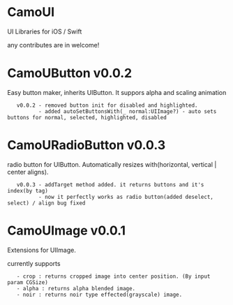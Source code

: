 # CamoUI
UI Libraries for iOS / Swift

any contributes are in welcome!

# CamoUButton v0.0.2

Easy button maker, inherits UIButton. It suppors alpha and scaling animation


       v0.0.2 - removed button init for disabled and highlighted.
              - added autoSetButtonsWith(_ normal:UIImage?) - auto sets buttons for normal, selected, highlighted, disabled

# CamoURadioButton v0.0.3

radio button for UIButton. Automatically resizes with(horizontal, vertical | center aligns).

       v0.0.3 - addTarget method added. it returns buttons and it's index(by tag)
              - now it perfectly works as radio button(added deselect, select) / align bug fixed
       
       
# CamoUImage v0.0.1

Extensions for UIImage.

currently supports
       
       - crop : returns cropped image into center position. (By input param CGSize)
       - alpha : returns alpha blended image.   
       - noir : returns noir type effected(grayscale) image.
